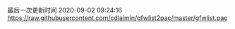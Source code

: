最后一次更新时间 2020-09-02 09:24:16
https://raw.githubusercontent.com/cdlaimin/gfwlist2pac/master/gfwlist.pac

